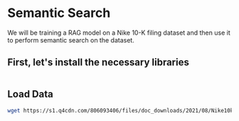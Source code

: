 # Semantic Search

We will be training a RAG model on a Nike 10-K filing dataset and then use it to perform semantic search on the dataset.

## First, let's install the necessary libraries

```bash

```

## Load Data

```bash
wget https://s1.q4cdn.com/806093406/files/doc_downloads/2021/08/Nike10k2021.pdf
```
